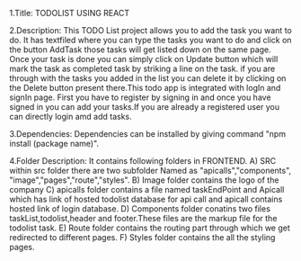 1.Title: TODOLIST USING REACT

2.Description: This TODO List project allows you to add the task you want to do. It has textfiled where you can type the tasks you want to do and click on the button AddTask those tasks will get listed down on the same page. Once your task is done you can simply click on Update button which will mark the task as completed task by striking a line on the task. if you are through with the tasks you added in the list you can delete it by clicking on the Delete button present there.This todo app is integrated with logIn and signIn page. First you have to register by signing in and once you have signed in you can add your tasks.If you are already a registered user you can directly login amd add tasks.

3.Dependencies: Dependencies can be installed by giving command "npm install (package name)".

4.Folder Description: It contains following folders in FRONTEND.
A) SRC within src folder there are two subfolder Named as "apicalls","components",      "image","pages","route","styles".
B) Image folder contains the logo of the company
C) apicalls folder contains a file named taskEndPoint and Apicall which has link of hosted todolist database for api call and apicall contains hosted link of login database.
D) Components folder conatins two files taskList,todolist,header and footer.These files are the markup file for the todolist task.
E) Route folder contains the routing part through which we get redirected to different pages.
F) Styles folder contains the all the styling pages.
